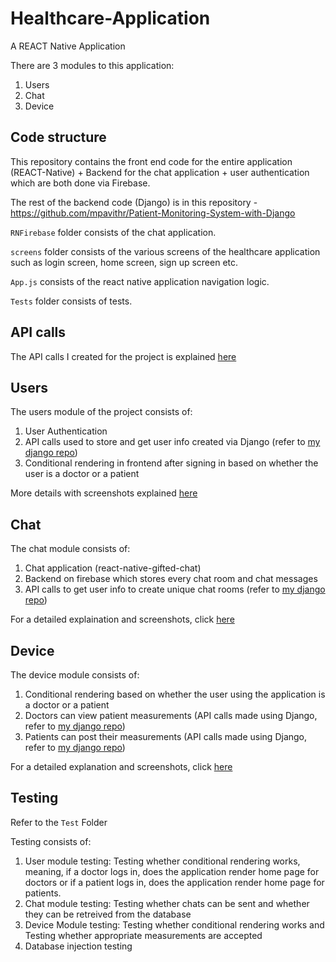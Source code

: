 # Healthcare-Application

A REACT Native Application

There are 3 modules to this application: 
1. Users
2. Chat
3. Device

## Code structure

This repository contains the front end code for the entire application (REACT-Native) + Backend for the chat application + user authentication which are both done via Firebase.

The rest of the backend code (Django) is in this repository - https://github.com/mpavithr/Patient-Monitoring-System-with-Django

```RNFirebase``` folder consists of the chat application.

```screens``` folder consists of the various screens of the healthcare application such as login screen, home screen, sign up screen etc.

```App.js``` consists of the react native application navigation logic.

```Tests``` folder consists of tests.

## API calls

The API calls I created for the project is explained [here](https://github.com/mpavithr/healthcare-platform/wiki/API-explanation)

## Users

The users module of the project consists of:
1. User Authentication
2. API calls used to store and get user info created via Django (refer to [my django repo](https://github.com/mpavithr/Patient-Monitoring-System-with-Django))
3. Conditional rendering in frontend after signing in based on whether the user is a doctor or a patient 

More details with screenshots explained [here](https://github.com/mpavithr/healthcare-platform/wiki/Users)

## Chat

The chat module consists of:
1. Chat application (react-native-gifted-chat)
2. Backend on firebase which stores every chat room and chat messages
3. API calls to get user info to create unique chat rooms (refer to [my django repo](https://github.com/mpavithr/Patient-Monitoring-System-with-Django))

For a detailed explaination and screenshots, click [here](https://github.com/mpavithr/healthcare-platform/wiki/Chat)

## Device

The device module consists of:
1. Conditional rendering based on whether the user using the application is a doctor or a patient
2. Doctors can view patient measurements (API calls made using Django, refer to [my django repo](https://github.com/mpavithr/Patient-Monitoring-System-with-Django))
3. Patients can post their measurements (API calls made using Django, refer to [my django repo](https://github.com/mpavithr/Patient-Monitoring-System-with-Django))

For a detailed explanation and screenshots, click [here](https://github.com/mpavithr/healthcare-platform/wiki/Device)

## Testing
Refer to the ```Test``` Folder

Testing consists of:
1. User module testing: Testing whether conditional rendering works, meaning, if a doctor logs in, does the application render home page for doctors or if a patient logs in, does the application render home page for patients.
2. Chat module testing: Testing whether chats can be sent and whether they can be retreived from the database
3. Device Module testing: Testing whether conditional rendering works and Testing whether appropriate measurements are accepted
4. Database injection testing

